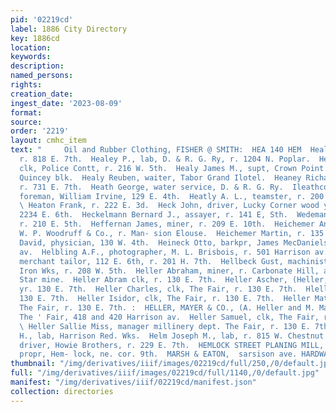 ```yaml
---
pid: '02219cd'
label: 1886 City Directory
key: 1886cd
location: 
keywords: 
description: 
named_persons: 
rights: 
creation_date: 
ingest_date: '2023-08-09'
format: 
source: 
order: '2219'
layout: cmhc_item
text: "     Oil and Rubber Clothing, FISHER @ SMITH:  HEA 140 HEM  Healey John, miner,
  r. 818 E. 7th.  Healey P., lab, D. & R. G. Ry, r. 1204 N. Poplar.  Healy Daniel,
  clk, Police Contt, r. 216 W. 5th.  Healy James M., supt, Crown Point mine, r. 30
  Quincey blk.  Healy Reuben, waiter, Tabor Grand Ilotel.  Heaney Richard, miner,
  r. 731 E. 7th.  Heath George, water service, D. & R. G. Ry.  Ileathcock Joseph,
  foreman, William Irvine, 129 E. 4th.  Heatly A. L., teamster, r. 200 W. Chestnut.
  \ Heaton Frank, r. 222 E. 3d.  Heck John, driver, Lucky Corner wood yard, r. rear
  2234 E. 6th.  Heckelmann Bernard J., assayer, r. 141 E, Sth.  Wedemann Fred, laundry,
  r. 210 E. 5th.  Heffernan James, miner, r. 209 E. 10th.  Heichemer Anthony, salesman,
  W. P. Woodruff & Co., r. Man- sion Elouse.  Heichemer Martin, r. 135 W. Elm.  Heimberger
  David, physician, 130 W. 4th.  Heineck Otto, barkpr, James MecDaniels, r. 224 Harrison
  av.  Helbling A.F., photographer, M. L. Brisbois, r. 501 Harrison av.  Heley P.,
  merchant tailor, 112 E. 6th, r. 201 H. 7th.  Hellbeck Gust, machinist, Excelsior
  Iron Wks, r. 208 W. 5th.  Heller Abraham, miner, r. Carbonate Hill, above Morning
  Star mine.  Heller Abram clk, r. 130 E. 7th.  Heller Ascher, (Heller, Mayer & Co.,)
  yr. 130 E. 7th.  Heller Charles, clk, The Fair, r. 130 E. 7th.  Hleller David, r.
  130 E. 7th.  Heller Isidor, clk, The Fair, r. 130 E. 7th.  Heller Matthew J., clk,
  The Fair, r. 130 E. 7th. :  HELLER, MAYER & CO., (A. Heller and M. Mayer,) proprs.
  The ' Fair, 418 and 420 Harrison av.  Heller Samuel, clk, The Fair, r. 130 E. 7th.
  \ Heller Sallie Miss, manager millinery dept. The Fair, r. 130 E. 7th.  Heller 8.
  H., lab, Harrison Red. Wks.  Helm Joseph M., lab, r. 815 W. Chestnut.  Helvey Robert,
  driver, Howie Brothers, r. 229 E. 7th.  HEMLOCK STREET PLANING MILL, W.D. Scott,
  propr, Hem- lock, ne. cor. 9th.  MARSH & EATON,  sarsison ave. HARDWARE    "
thumbnail: "/img/derivatives/iiif/images/02219cd/full/250,/0/default.jpg"
full: "/img/derivatives/iiif/images/02219cd/full/1140,/0/default.jpg"
manifest: "/img/derivatives/iiif/02219cd/manifest.json"
collection: directories
---
```

